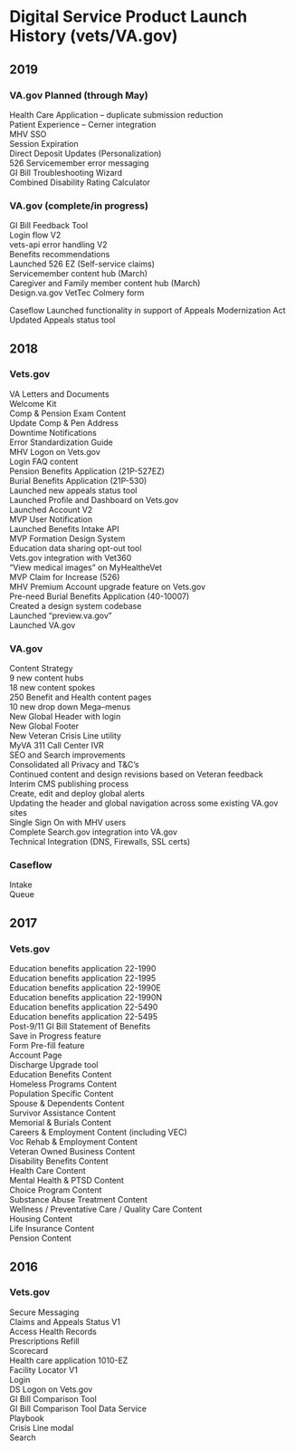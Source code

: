# Digital Service Product Launch History \(vets/VA.gov\)

## 2019

### VA.gov Planned \(through May\)

Health Care Application – duplicate submission reduction  
Patient Experience – Cerner integration  
MHV SSO  
Session Expiration  
Direct Deposit Updates \(Personalization\)  
526 Servicemember error messaging  
GI Bill Troubleshooting Wizard  
Combined Disability Rating Calculator

### VA.gov \(complete/in progress\)

GI Bill Feedback Tool  
Login flow V2  
vets-api error handling V2  
Benefits recommendations  
Launched 526 EZ \(Self-service claims\)  
Servicemember content hub \(March\)  
Caregiver and Family member content hub \(March\)  
Design.va.gov VetTec Colmery form

Caseflow Launched functionality in support of Appeals Modernization Act  
Updated Appeals status tool

## 2018

### Vets.gov

VA Letters and Documents  
Welcome Kit  
Comp & Pension Exam Content  
Update Comp & Pen Address  
Downtime Notifications  
Error Standardization Guide  
MHV Logon on Vets.gov  
Login FAQ content  
Pension Benefits Application \(21P-527EZ\)  
Burial Benefits Application \(21P-530\)  
Launched new appeals status tool  
Launched Profile and Dashboard on Vets.gov  
Launched Account V2  
MVP User Notification  
Launched Benefits Intake API  
MVP Formation Design System  
Education data sharing opt-out tool  
Vets.gov integration with Vet360  
“View medical images” on MyHealtheVet  
MVP Claim for Increase \(526\)  
MHV Premium Account upgrade feature on Vets.gov  
Pre-need Burial Benefits Application \(40-10007\)  
Created a design system codebase  
Launched “preview.va.gov”  
Launched VA.gov

### VA.gov

Content Strategy  
9 new content hubs  
18 new content spokes  
250 Benefit and Health content pages  
10 new drop down Mega–menus  
New Global Header with login  
New Global Footer  
New Veteran Crisis Line utility  
MyVA 311 Call Center IVR  
SEO and Search improvements  
Consolidated all Privacy and T&C’s  
Continued content and design revisions based on Veteran feedback  
Interim CMS publishing process  
Create, edit and deploy global alerts  
Updating the header and global navigation across some existing VA.gov sites  
Single Sign On with MHV users  
Complete Search.gov integration into VA.gov  
Technical Integration \(DNS, Firewalls, SSL certs\)

### Caseflow

Intake  
Queue

## 2017

### Vets.gov

Education benefits application 22-1990  
Education benefits application 22-1995  
Education benefits application 22-1990E  
Education benefits application 22-1990N  
Education benefits application 22-5490  
Education benefits application 22-5495  
Post-9/11 GI Bill Statement of Benefits  
Save in Progress feature  
Form Pre-fill feature  
Account Page  
Discharge Upgrade tool  
Education Benefits Content  
Homeless Programs Content  
Population Specific Content  
Spouse & Dependents Content  
Survivor Assistance Content  
Memorial & Burials Content  
Careers & Employment Content \(including VEC\)  
Voc Rehab & Employment Content  
Veteran Owned Business Content  
Disability Benefits Content  
Health Care Content  
Mental Health & PTSD Content  
Choice Program Content  
Substance Abuse Treatment Content  
Wellness / Preventative Care / Quality Care Content  
Housing Content  
Life Insurance Content  
Pension Content

## 2016

### Vets.gov

Secure Messaging  
Claims and Appeals Status V1  
Access Health Records  
Prescriptions Refill  
Scorecard  
Health care application 1010-EZ  
Facility Locator V1  
Login  
DS Logon on Vets.gov  
GI Bill Comparison Tool  
GI Bill Comparison Tool Data Service  
Playbook  
Crisis Line modal  
Search

